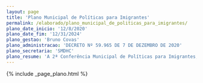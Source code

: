 ```yaml
---
layout: page
title: 'Plano Municipal de Políticas para Imigrantes'
permalink: /elaborado/plano_municipal_de_politicas_para_imigrantes/
plano_date_inicio: '12/8/2020'
plano_date_fim: '12/31/2024'
plano_gestao: 'Bruno Covas'
plano_administracao: 'DECRETO Nº 59.965 DE 7 DE DEZEMBRO DE 2020'
plano_secretaria: 'SMDHC'
plano_resume: 'A 2ª Conferência Municipal de Políticas para Imigrantes, realizada em novembro de 2019, é fruto de um consolidado processo de construção de políticas públicas entre a Secretaria Municipal de Direitos Humanos (SMDHC) e a sociedade civil. Organizado pelo Conselho Municipal de Imigrantes (CMI), pela Comissão Organizadora (COM) e pela SMDHC, o evento reuniu mais de 800 pessoas e teve, como um de seus resultados, 78 propostas finais aprovadas. Um dos cinco objetivos definidos para a 2ª Conferência Municipal de Políticas para Imigrantes foi “propor bases para a criação de um Plano Municipal”. Sob este marco, o Plano tem como objetivo servir de instrumento de planejamento e implementação de ações concretas, intersetoriais, transversais e transparentes para a Prefeitura de São Paulo, durante o período de 2021-2024, conforme os princípios e diretrizes da Política Municipal para a População Imigrante. A matriz do Plano é composta por 8 Eixos, com objetivos estratégicos e 80 ações prioritárias, compostas por indicadores (incluindo Linha de Base), metas e atores responsáveis, bem como referências legais da Política Municipal para Imigrantes e da 2ª Conferência de Políticas para Imigrantes. Além disso, o documento conta com uma seção específica sobre o processo de monitoramento e avaliação.'
---
```

<div>
{% include _page_plano.html %}
</div>
